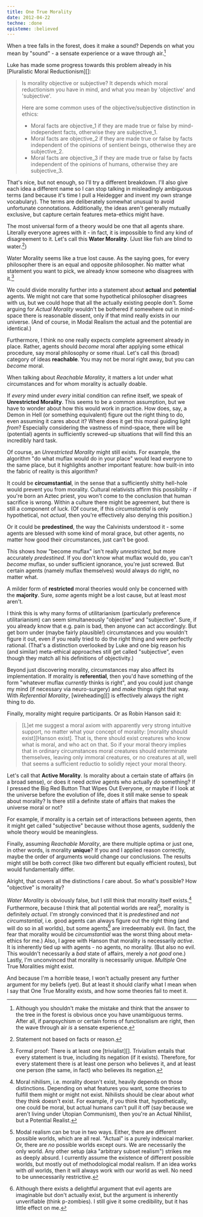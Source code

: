 ```yaml
---
title: One True Morality
date: 2012-04-22
techne: :done
episteme: :believed
---
```


When a tree falls in the forest, does it make a sound? Depends on what you mean by "sound" - a sensate experience or a wave through air.[^sound]

[^sound]: Although you shouldn't make the mistake and think that the answer to the tree in the forest is obvious once you have unambiguous terms. After all, if panpsychism or certain forms of functionalism are right, then the wave through air *is* a sensate experience.

Luke has made some progress towards this problem already in his [Pluralistic Moral Reductionism][]:

> Is morality objective or subjective? It depends which moral reductionism you have in mind, and what you mean by 'objective' and 'subjective'.
> 
> Here are some common uses of the objective/subjective distinction in ethics:
>
> - Moral facts are objective\_1 if they are made true or false by mind-independent facts, otherwise they are subjective\_1.
> - Moral facts are objective\_2 if they are made true or false by facts independent of the opinions of sentient beings, otherwise they are subjective\_2.
> - Moral facts are objective\_3 if they are made true or false by facts independent of the opinions of humans, otherwise they are subjective\_3.

That's nice, but not enough, so I'll try a different breakdown. I'll also give each idea a different name so I can stop talking in misleadingly ambiguous terms (and because it's time I pull a Heidegger and invent my own strange vocabulary). The terms are deliberately somewhat unusual to avoid unfortunate connotations. Additionally, the ideas aren't generally mutually exclusive, but capture certain features meta-ethics might have.

The most universal form of a theory would be one that all agents share. Literally everyone agrees with it - in fact, it is impossible to find any kind of disagreement to it. Let's call this **Water Morality**. (Just like fish are blind to water.[^fact])

[^fact]: Statement not based on facts or reason.

Water Morality seems like a true lost cause. As the saying goes, for every philosopher there is an equal and opposite philosopher. No matter what statement you want to pick, we already know someone who disagrees with it.[^formal]

[^formal]: Formal proof: There is at least one [trivialist][]. Trivialism entails that every statement is true, including its negation (if it exists). Therefore, for every statement there is at least one person who believes it, and at least one person (the same, in fact) who believes its negation.

We could divide morality further into a statement about **actual** and **potential** agents. We might not care that some hypothetical philosopher disagrees with us, but we could hope that all the actually existing people don't. Some arguing for *Actual Morality* wouldn't be bothered if somewhere out in mind-space there is reasonable dissent, only if that mind really exists in our universe. (And of course, in Modal Realism the actual and the potential are identical.)

Furthermore, I think no one really expects complete agreement already in place. Rather, agents should *become* moral after applying some ethical procedure, say moral philosophy or some ritual. Let's call this (broad) category of ideas **reachable**. You may not be moral right away, but you can *become* moral.

When talking about *Reachable Morality*, it matters a lot under what circumstances and for whom morality is actually doable.

If *every* mind under *every* initial condition can refine itself, we speak of **Unrestricted Morality**. This seems to be a common assumption, but we have to wonder about how this would work in practice. How does, say, a Demon in Hell (or something equivalent) figure out the right thing to do, even assuming it cares about it? Where does it get this moral guiding light *from*? Especially considering the vastness of mind-space, there will be (potential) agents in sufficiently screwed-up situations that will find this an incredibly hard task.

Of course, an *Unrestricted Morality* might still exists. For example, the algorithm "do what muflax would do in your place" would lead everyone to the same place, but it highlights another important feature: how built-in into the fabric of reality is this algorithm?

It could be **circumstantial**, in the sense that a sufficiently shitty hell-hole would prevent you from morality. Cultural relativists affirm this possibility - if you're born an Aztec priest, you won't come to the conclusion that human sacrifice is wrong. Within a culture there might be agreement, but there is still a component of luck. (Of course, if this *circumstantial* is only hypothetical, not *actual*, then you're effectively also denying this position.)

Or it could be **predestined**, the way the Calvinists understood it - some agents are blessed with some kind of moral grace, but other agents, no matter how good their circumstances, just can't be good. 

This shows how "become muflax" isn't really *unrestricted*, but more accurately *predestined*. If you don't know what muflax would do, you can't *become* muflax, so under sufficient ignorance, you're just screwed. But certain agents (namely muflax themselves) would always do right, no matter what.

A milder form of **restricted** moral theories would only be concerned with the **majority**. Sure, *some* agents might be a lost cause, but at least *most* aren't.

I think this is why many forms of utilitarianism (particularly preference utilitarianism) can seem simultaneously "objective" and "subjective". Sure, if you already know that e.g. pain is bad, then anyone can act accordingly. But get born under (maybe fairly plausible!) circumstances and you wouldn't figure it out, even if you really tried to do the right thing and were perfectly rational. (That's a distinction overlooked by Luke and one big reason his (and similar) meta-ethical approaches still get called "subjective", even though they match all his definitions of objectivity.)

Beyond just discovering morality, circumstances may also affect its implementation. If morality is **referential**, then you'd have something of the form "whatever muflax *currently* thinks is right", and you could just change my mind (if necessary via neuro-surgery) and *make* things right that way. With *Referential Morality*, [wireheading][] is effectively always the right thing to do.

Finally, morality might require participants. Or as Robin Hanson said it:

> [L]et me suggest a moral axiom with apparently very strong intuitive support, no matter what your concept of morality: [morality should exist][Hanson exist]. That is, there should exist creatures who know what is moral, and who act on that. So if your moral theory implies that in ordinary circumstances moral creatures should exterminate themselves, leaving only immoral creatures, or no creatures at all, well that seems a sufficient reductio to solidly reject your moral theory.

Let's call that **Active Morality**. Is morality about a certain state of affairs (in a broad sense), or does it need *active* agents who actually *do* something? If I pressed the Big Red Button That Wipes Out Everyone, or maybe if I look at the universe before the evolution of life, does it still make sense to speak about morality? Is there still a definite state of affairs that makes the universe moral or not?

For example, if morality is a certain set of interactions between agents, then it might get called "subjective" because without those agents, suddenly the whole theory would be meaningless.

Finally, assuming *Reachable Morality*, are there multiple optima or just one, in other words, is morality **unique**? If you and I applied reason correctly, maybe the order of arguments would change our conclusions. The results might still be both correct (like two different but equally efficient routes), but would fundamentally differ.

Alright, that covers all the distinctions *I* care about. So what's possible? How "objective" is morality?

*Water Morality* is obviously false, but I still think that morality itself exists.[^nihilist] Furthermore, because I think that all potential worlds are real[^modal realism], morality is definitely *actual*. I'm strongly convinced that it is *predestined* and *not circumstantial*, i.e. good agents can always figure out the right thing (and will do so in all worlds), but some agents[^noevil] are irredeemably evil. (In fact, the fear that morality would be *circumstantial* was the worst thing about meta-ethics for me.) Also, I agree with Hanson that morality is necessarily *active*. It is inherently tied up with agents - no agents, no morality. (But also no evil. This wouldn't necessarily a *bad* state of affairs, merely a *not good* one.) Lastly, I'm unconvinced that morality is necessarily unique. *Multiple* One True Moralities might exist.

And because I'm a horrible tease, I won't actually present any further argument for my beliefs (yet). But at least it should clarify what I mean when I say that One True Morality exists, and how some theories fail to meet it.

[^noevil]: Although there exists a delightful argument that evil agents are imaginable but don't actually exist, but the argument is inherently unverifiable (think p-zombies). I still give it some credibility, but it has little effect on me.

[^nihilist]: Moral nihilism, i.e. morality doesn't exist, heavily depends on those distinctions. Depending on what features you want, some theories to fulfill them might or might not exist. Nihilists should be clear about *what* they think doesn't exist. For example, if you think that, hypothetically, one could be moral, but actual humans can't pull it off (say because we aren't living under Utopian Communism), then you're an Actual Nihilist, but a Potential Realist.

[^modal realism]: Modal realism can be true in two ways. Either, there are different possible worlds, which are all real. "Actual" is a purely indexical marker. Or, there are *no* possible worlds except ours. We are necessarily the only world. Any other setup (aka "arbitrary subset realism") strikes me as deeply absurd. I currently assume the existence of different possible worlds, but mostly out of methodological modal realism. If an idea works with *all* worlds, then it will always work with our world as well. No need to be unnecessarily restrictive.
